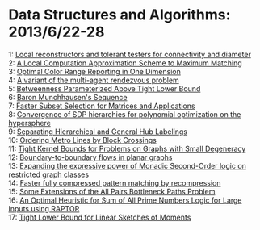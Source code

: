 # Data Structures and Algorithms: 2013/6/22-28  
1: [Local reconstructors and tolerant testers for connectivity and diameter](https://doi.org/10.48550/arXiv.1208.2956)  
2: [A Local Computation Approximation Scheme to Maximum Matching](https://doi.org/10.48550/arXiv.1306.5003)  
3: [Optimal Color Range Reporting in One Dimension](https://doi.org/10.48550/arXiv.1306.5029)  
4: [A variant of the multi-agent rendezvous problem](https://doi.org/10.48550/arXiv.1306.5166)  
5: [Betweenness Parameterized Above Tight Lower Bound](https://doi.org/10.48550/arXiv.0907.5427)  
6: [Baron Munchhausen's Sequence](https://doi.org/10.48550/arXiv.1003.3406)  
7: [Faster Subset Selection for Matrices and Applications](https://doi.org/10.48550/arXiv.1201.0127)  
8: [Convergence of SDP hierarchies for polynomial optimization on the  hypersphere](https://doi.org/10.48550/arXiv.1210.5048)  
9: [Separating Hierarchical and General Hub Labelings](https://doi.org/10.48550/arXiv.1304.5973)  
10: [Ordering Metro Lines by Block Crossings](https://doi.org/10.48550/arXiv.1305.0069)  
11: [Tight Kernel Bounds for Problems on Graphs with Small Degeneracy](https://doi.org/10.48550/arXiv.1305.4914)  
12: [Boundary-to-boundary flows in planar graphs](https://doi.org/10.48550/arXiv.1306.5391)  
13: [Expanding the expressive power of Monadic Second-Order logic on  restricted graph classes](https://doi.org/10.48550/arXiv.1306.5571)  
14: [Faster fully compressed pattern matching by recompression](https://doi.org/10.48550/arXiv.1111.3244)  
15: [Some Extensions of the All Pairs Bottleneck Paths Problem](https://doi.org/10.48550/arXiv.1306.5815)  
16: [An Optimal Heuristic for Sum of All Prime Numbers Logic for Large Inputs  using RAPTOR](https://doi.org/10.48550/arXiv.1306.6193)  
17: [Tight Lower Bound for Linear Sketches of Moments](https://doi.org/10.48550/arXiv.1306.6295)  